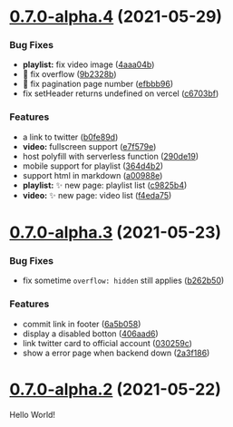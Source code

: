 # [0.7.0-alpha.4](https://github.com/PatchyVideo/platinum/compare/v0.7.0-alpha.3...v0.7.0-alpha.4) (2021-05-29)

### Bug Fixes

- **playlist:** fix video image ([4aaa04b](https://github.com/PatchyVideo/platinum/commit/4aaa04bef8203b0eb581ae4c4ecb8375cb377f20))
- :bug: fix overflow ([9b2328b](https://github.com/PatchyVideo/platinum/commit/9b2328ba28ebe35b5ac79fcff687ea951146d5a3))
- :bug: fix pagination page number ([efbbb96](https://github.com/PatchyVideo/platinum/commit/efbbb9609ce3362e618bc087efa78a44162e7fff))
- fix setHeader returns undefined on vercel ([c6703bf](https://github.com/PatchyVideo/platinum/commit/c6703bf7c39ad7d111ff360b026f660a0bbc1bbc))

### Features

- a link to twitter ([b0fe89d](https://github.com/PatchyVideo/platinum/commit/b0fe89df199f78ac598020c3b624d8a433406e5c))
- **video:** fullscreen support ([e7f579e](https://github.com/PatchyVideo/platinum/commit/e7f579eb0dfe8adc550fa1a636289672369e313a))
- host polyfill with serverless function ([290de19](https://github.com/PatchyVideo/platinum/commit/290de193ceb46c99b382acdd27fe2fae7ae669b3))
- mobile support for playlist ([364d4b2](https://github.com/PatchyVideo/platinum/commit/364d4b258db61105342978476df4842ff12130d8))
- support html in markdown ([a00988e](https://github.com/PatchyVideo/platinum/commit/a00988e0ba42c9443b864c8719c27c8d6b6db92a))
- **playlist:** :sparkles: new page: playlist list ([c9825b4](https://github.com/PatchyVideo/platinum/commit/c9825b4ac32cb377f23bfd7949866635278be00e))
- **video:** :sparkles: new page: video list ([f4eda75](https://github.com/PatchyVideo/platinum/commit/f4eda75f70b15ab4c8f264d23c0113551f2b33b1))

# [0.7.0-alpha.3](https://github.com/PatchyVideo/platinum/compare/v0.7.0-alpha.2...v0.7.0-alpha.3) (2021-05-23)

### Bug Fixes

- fix sometime `overflow: hidden` still applies ([b262b50](https://github.com/PatchyVideo/platinum/commit/b262b50b8461ca218643b4d32a883ccfca7117ac))

### Features

- commit link in footer ([6a5b058](https://github.com/PatchyVideo/platinum/commit/6a5b0586d0a86a20d0729c197ba312d48d631969))
- display a disabled botton ([406aad6](https://github.com/PatchyVideo/platinum/commit/406aad68bec0c990f3ed1eb4a79213a8e9533f59))
- link twitter card to official account ([030259c](https://github.com/PatchyVideo/platinum/commit/030259c059242a13641af84706f6977318e3df9a))
- show a error page when backend down ([2a3f186](https://github.com/PatchyVideo/platinum/commit/2a3f186fe3324fed506526a026161adbe66504ca))

# [0.7.0-alpha.2](https://github.com/PatchyVideo/platinum/compare/v0.7.0-alpha.1...v0.7.0-alpha.2) (2021-05-22)

Hello World!
